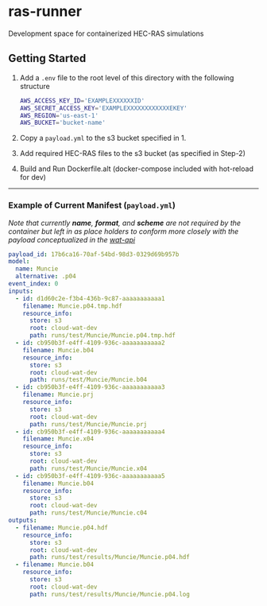 # ras-runner

Development space for containerized HEC-RAS simulations

## Getting Started

1. Add a `.env` file to the root level of this directory with the following structure

   ```bash
   AWS_ACCESS_KEY_ID='EXAMPLEXXXXXXID'
   AWS_SECRET_ACCESS_KEY='EXAMPLEXXXXXXXXXXXXEKEY'
   AWS_REGION='us-east-1'
   AWS_BUCKET='bucket-name'
   ```

2. Copy a `payload.yml` to the s3 bucket specified in 1.

3. Add required HEC-RAS files to the s3 bucket (as specified in Step-2)

4. Build and Run Dockerfile.alt (docker-compose included with hot-reload for dev)

---

### Example of Current Manifest (`payload.yml`)

_Note that currently **name**, **format**, and **scheme** are not required by the container but left in as place holders to conform more closely with the payload conceptualized in the [wat-api](https://github.com/USACE/wat-api/blob/768aa27753a1337cc7a3cdfa059f43ca202da433/configs/ras-runner_payload.yml#L1)_

```yaml
payload_id: 17b6ca16-70af-54bd-98d3-0329d69b957b
model:
  name: Muncie
  alternative: .p04
event_index: 0
inputs:
  - id: d1d60c2e-f3b4-436b-9c87-aaaaaaaaaaa1
    filename: Muncie.p04.tmp.hdf
    resource_info:
      store: s3
      root: cloud-wat-dev
      path: runs/test/Muncie/Muncie.p04.tmp.hdf
  - id: cb950b3f-e4ff-4109-936c-aaaaaaaaaaa2
    filename: Muncie.b04
    resource_info:
      store: s3
      root: cloud-wat-dev
      path: runs/test/Muncie/Muncie.b04
  - id: cb950b3f-e4ff-4109-936c-aaaaaaaaaaa3
    filename: Muncie.prj
    resource_info:
      store: s3
      root: cloud-wat-dev
      path: runs/test/Muncie/Muncie.prj
  - id: cb950b3f-e4ff-4109-936c-aaaaaaaaaaa4
    filename: Muncie.x04
    resource_info:
      store: s3
      root: cloud-wat-dev
      path: runs/test/Muncie/Muncie.x04
  - id: cb950b3f-e4ff-4109-936c-aaaaaaaaaaa5
    filename: Muncie.b04
    resource_info:
      store: s3
      root: cloud-wat-dev
      path: runs/test/Muncie/Muncie.c04
outputs:
  - filename: Muncie.p04.hdf
    resource_info:
      store: s3
      root: cloud-wat-dev
      path: runs/test/results/Muncie/Muncie.p04.hdf
  - filename: Muncie.b04
    resource_info:
      store: s3
      root: cloud-wat-dev
      path: runs/test/results/Muncie/Muncie.p04.log
```
